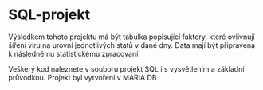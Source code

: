 # SQL-projekt

Výsledkem tohoto projektu má být tabulka popisující faktory, které ovlivnují šíření viru na urovní jednotlivých statů v dané dny. Data mají být připravena k následnému statistickému zpracovaní

Veškerý kod naleznete v souboru projekt SQL i s vysvětlením a základní průvodkou.
Projekt byl vytvořeni v MARIA DB 
